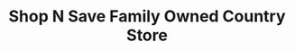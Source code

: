 ---
title: "Shop N Save Family Owned Country Store"
url: /spring-lake/shop-n-save-family-owned-country-store/
shop: convenience
---